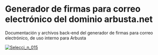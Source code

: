# Generador de firmas para correo electrónico del dominio arbusta.net

Documentación y archivos back-end del generador de firmas para correo electrónico, de uso interno para Arbusta

<a href="https://ibb.co/h4LFY8"><img src="https://preview.ibb.co/fXkhD8/Selecci_n_015.png" alt="Selecci_n_015" border="0"></a>
